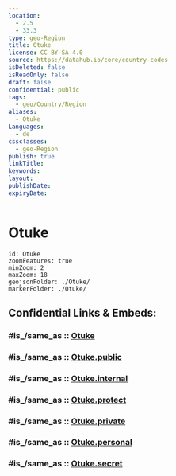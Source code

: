 ```yaml
---
location:
  - 2.5
  - 33.3
type: geo-Region
title: Otuke
license: CC BY-SA 4.0
source: https://datahub.io/core/country-codes
isDeleted: false
isReadOnly: false
draft: false
confidential: public
tags:
  - geo/Country/Region
aliases:
  - Otuke
Languages:
  - de
cssclasses:
  - geo-Region
publish: true
linkTitle:
keywords:
layout:
publishDate:
expiryDate:
---
```


# Otuke

```leaflet
id: Otuke
zoomFeatures: true 
minZoom: 2 
maxZoom: 18
geojsonFolder: ./Otuke/
markerFolder: ./Otuke/
```


## Confidential Links & Embeds: 

### #is_/same_as :: [Otuke](/_Standards/Earth/Continent/Africa/Africa~Central/Uganda/regions~Uganda/Uganda~North/Otuke.md) 

### #is_/same_as :: [Otuke.public](/_public/Earth/Continent/Africa/Africa~Central/Uganda/regions~Uganda/Uganda~North/Otuke.public.md) 

### #is_/same_as :: [Otuke.internal](/_internal/Earth/Continent/Africa/Africa~Central/Uganda/regions~Uganda/Uganda~North/Otuke.internal.md) 

### #is_/same_as :: [Otuke.protect](/_protect/Earth/Continent/Africa/Africa~Central/Uganda/regions~Uganda/Uganda~North/Otuke.protect.md) 

### #is_/same_as :: [Otuke.private](/_private/Earth/Continent/Africa/Africa~Central/Uganda/regions~Uganda/Uganda~North/Otuke.private.md) 

### #is_/same_as :: [Otuke.personal](/_personal/Earth/Continent/Africa/Africa~Central/Uganda/regions~Uganda/Uganda~North/Otuke.personal.md) 

### #is_/same_as :: [Otuke.secret](/_secret/Earth/Continent/Africa/Africa~Central/Uganda/regions~Uganda/Uganda~North/Otuke.secret.md)

